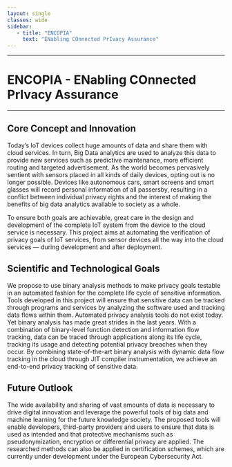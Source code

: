 ```yaml
---
layout: single
classes: wide
sidebar:
   - title: "ENCOPIA"
     text: "ENabling COnnected PrIvacy Assurance"
---
```


---

# ENCOPIA - ENabling COnnected PrIvacy Assurance

---

## Core Concept and Innovation

Today’s IoT devices collect huge amounts of data and share them with cloud services. In turn, Big Data analytics are used to analyze this data to provide new services such as predictive maintenance, more efficient routing and targeted advertisement. As the world becomes pervasively sentient with sensors placed in all kinds of daily devices, opting out is no longer possible. Devices like autonomous cars, smart screens and smart glasses will record personal information of all passersby, resulting in a conflict between individual privacy rights and the interest of making the benefits of big data analytics available to society as a whole. 

To ensure both goals are achievable, great care in the design and development of the complete IoT system from the device to the cloud service is necessary. This project aims at automating the verification of privacy goals of IoT services, from sensor devices all the way into the cloud services — during development and after deployment. 

## Scientific and Technological Goals

We propose to use binary analysis methods to make privacy goals testable in an automated fashion for the complete life cycle of sensitive information. Tools developed in this project will ensure that sensitive data can be tracked through programs and services by analyzing the software used and tracking data flows within them. Automated privacy analysis tools do not exist today. Yet binary analysis has made great strides in the last years. With a combination of binary-level function detection and information flow tracking, data can be traced through applications along its life cycle, tracking its usage and detecting potential privacy breaches when they occur. By combining state-of-the-art binary analysis with dynamic data flow tracking in the cloud through JIT compiler instrumentation, we achieve an end-to-end privacy tracking of sensitive data.

## Future Outlook

The wide availability and sharing of vast amounts of data is necessary to drive digital innovation and leverage the powerful tools of big data and machine learning for the future knowledge society. The proposed tools will enable developers, third-party providers and users to ensure that data is used as intended and that protective mechanisms such as pseudonymization, encryption or differential privacy are applied. The researched methods can also be applied in certification schemes, which are currently under development under the European Cybersecurity Act. 


